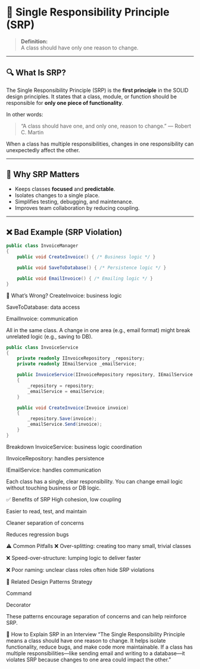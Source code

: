 # 📘 Single Responsibility Principle (SRP)

> **Definition:**  
> A class should have only one reason to change.

---

## 🔍 What Is SRP?

The Single Responsibility Principle (SRP) is the **first principle** in the SOLID design principles. It states that a class, module, or function should be responsible for **only one piece of functionality**.

In other words:

> “A class should have one, and only one, reason to change.” — Robert C. Martin

When a class has multiple responsibilities, changes in one responsibility can unexpectedly affect the other.

---

## 🎯 Why SRP Matters

- Keeps classes **focused** and **predictable**.
- Isolates changes to a single place.
- Simplifies testing, debugging, and maintenance.
- Improves team collaboration by reducing coupling.

---

## ❌ Bad Example (SRP Violation)

```csharp
public class InvoiceManager
{
    public void CreateInvoice() { /* Business logic */ }

    public void SaveToDatabase() { /* Persistence logic */ }

    public void EmailInvoice() { /* Emailing logic */ }
}
```

🔎 What’s Wrong?
CreateInvoice: business logic

SaveToDatabase: data access

EmailInvoice: communication

All in the same class. A change in one area (e.g., email format) might break unrelated logic (e.g., saving to DB).

```csharp
public class InvoiceService
{
    private readonly IInvoiceRepository _repository;
    private readonly IEmailService _emailService;

    public InvoiceService(IInvoiceRepository repository, IEmailService emailService)
    {
        _repository = repository;
        _emailService = emailService;
    }

    public void CreateInvoice(Invoice invoice)
    {
        _repository.Save(invoice);
        _emailService.Send(invoice);
    }
}
```

Breakdown
InvoiceService: business logic coordination

IInvoiceRepository: handles persistence

IEmailService: handles communication

Each class has a single, clear responsibility. You can change email logic without touching business or DB logic.

✅ Benefits of SRP
High cohesion, low coupling

Easier to read, test, and maintain

Cleaner separation of concerns

Reduces regression bugs

⚠️ Common Pitfalls
❌ Over-splitting: creating too many small, trivial classes

❌ Speed-over-structure: lumping logic to deliver faster

❌ Poor naming: unclear class roles often hide SRP violations

🔧 Related Design Patterns
Strategy

Command

Decorator

These patterns encourage separation of concerns and can help reinforce SRP.

💬 How to Explain SRP in an Interview
“The Single Responsibility Principle means a class should have one reason to change. It helps isolate functionality, reduce bugs, and make code more maintainable. If a class has multiple responsibilities—like sending email and writing to a database—it violates SRP because changes to one area could impact the other.”